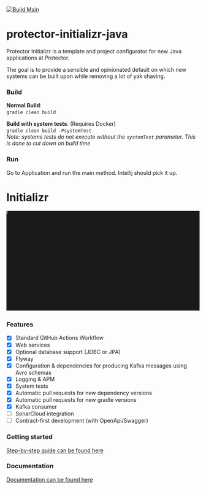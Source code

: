 [![Build Main](https://github.com/protectorinsurance/protector-initializr-java/actions/workflows/gradle-main.yml/badge.svg)](https://github.com/protectorinsurance/protector-initializr-java/actions/workflows/gradle-main.yml)

# protector-initializr-java

Protector Initializr is a template and project configurator for new Java applications at Protector.

The goal is to provide a sensible and opinionated default on which new systems can be built upon while removing a lot of yak shaving. 

### Build

**Normal Build**:  
`gradle clean build`

**Build with system tests**: (Requires Docker)  
`gradle clean build -PsystemTest`  
_Note: systems tests do not execute without the `systemTest` parameter. This is done to cut down on build time_

### Run

Go to Application and run the main method. Intellij should pick it up.

[comment]: # (INITIALIZR:INITIALIZR-DEMO)

# Initializr

![](initializr-script-demo.gif)

### Features

- [x] Standard GitHub Actions Workflow
- [x] Web services
- [x] Optional database support (JDBC or JPA)
- [x] Flyway
- [x] Configuration & dependencies for producing Kafka messages using Avro schemas
- [x] Logging & APM
- [x] System tests
- [x] Automatic pull requests for new dependency versions
- [x] Automatic pull requests for new gradle versions
- [x] Kafka consumer
- [ ] SonarCloud integration
- [ ] Contract-first development (with OpenApi/Swagger)

### Getting started

[Step-by-step guide can be found here](https://github.com/protectorinsurance/protector-initializr-java/wiki/Getting-started)

### Documentation

[Documentation can be found here](https://github.com/protectorinsurance/protector-initializr-java/wiki)

[comment]: # (INITIALIZR:INITIALIZR-DEMO)

